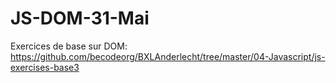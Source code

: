 # JS-DOM-31-Mai

Exercices de base sur DOM: https://github.com/becodeorg/BXLAnderlecht/tree/master/04-Javascript/js-exercises-base3
